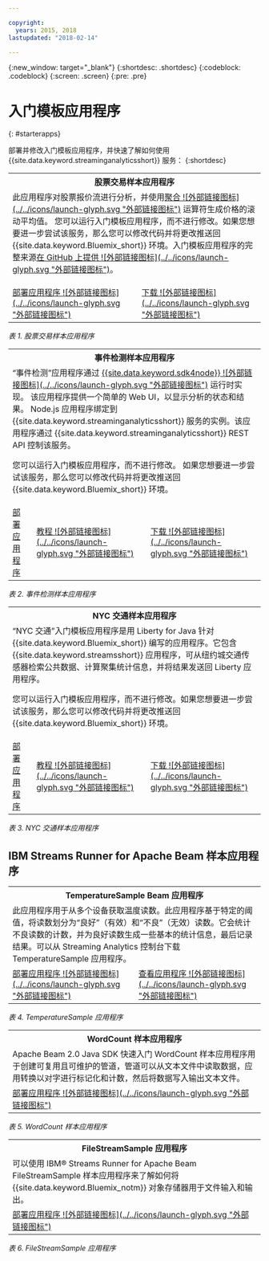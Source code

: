 ```yaml
---

copyright:
  years: 2015, 2018
lastupdated: "2018-02-14"

---
```


<!-- Attribute definitions -->
{:new_window: target="_blank"}
{:shortdesc: .shortdesc}
{:codeblock: .codeblock}
{:screen: .screen}
{:pre: .pre}

# 入门模板应用程序
{: #starterapps}

部署并修改入门模板应用程序，并快速了解如何使用 {{site.data.keyword.streaminganalyticsshort}} 服务：
{:shortdesc}

<table summary="此表在第一行描述“股票交易”入门模板应用程序。该表在第二行包含：
1. 在第一列中，如何部署“股票交易”入门模板应用程序的视频链接。2. 在第二列中，直接下载“股票交易”入门模板应用程序的链接。
 ">
  <tr>
    <th colspan="3">股票交易样本应用程序<br></th>
  </tr>
  <tr>
    <td colspan="3">此应用程序对股票报价流进行分析，并使用<a href="https://www.ibm.com/support/knowledgecenter/SSCRJU_4.2.0/com.ibm.streams.toolkits.doc/spldoc/dita/tk$spl/op$spl.relational$Aggregate.html">聚合 ![外部链接图标](../../icons/launch-glyph.svg "外部链接图标")</a> 运算符生成价格的滚动平均值。
您可以运行入门模板应用程序，而不进行修改。如果您想要进一步尝试该服务，那么您可以修改代码并将更改推送回 {{site.data.keyword.Bluemix_short}} 环境。入门模板应用程序的完整来源<a href="https://github.com/IBMStreams/samples/tree/master/QuickStart/TradesApp">在 GitHub 上提供 ![外部链接图标](../../icons/launch-glyph.svg "外部链接图标")</a>。</p>
</td>
  </tr>
  <tr>
    <td><a href="https://developer.ibm.com/streamsdev/videos/getting-started-streaming-analytics-service-using-trades-starter-application/" target="_blank">部署应用程序 ![外部链接图标](../../icons/launch-glyph.svg "外部链接图标")</a><br></td>
    <td><a href="https://github.com/IBMStreams/samples/raw/master/QuickStart/TradesApp/starterApp/StockTradesStarterApp.sab" target="_blank">下载 ![外部链接图标](../../icons/launch-glyph.svg "外部链接图标")</a></td>
  </tr>
</table>

*表 1. 股票交易样本应用程序*


<table summary="此表在第一行描述“事件检测”样本应用程序。该表的第二行包括：
1. 在第一列上，是指向如何部署“事件检测”入门模板应用程序指示信息的链接。2. 在第二列中，是指向如何使用“事件检测”入门模板应用程序教程的链接。3. 在第三列中，是用于直接下载“事件检测”入门模板应用程序的链接。
 ">
  <tr>
    <th colspan="3">事件检测样本应用程序<br></th>
  </tr>
  <tr>
    <td colspan="3">“事件检测”应用程序通过 <a href="https://console.ng.bluemix.net/catalog/starters/sdk-for-nodejs/?cm_mmc=dw-_-bluemix-_-ba-bluemix-detect-complex-events-from-data-stream-trs-_-article">{{site.data.keyword.sdk4node}} ![外部链接图标](../../icons/launch-glyph.svg "外部链接图标")</a> 运行时实现。
该应用程序提供一个简单的 Web UI，以显示分析的状态和结果。
Node.js 应用程序绑定到 {{site.data.keyword.streaminganalyticsshort}} 服务的实例。该应用程序通过 {{site.data.keyword.streaminganalyticsshort}} REST API 控制该服务。
<p>您可以运行入门模板应用程序，而不进行修改。
如果您想要进一步尝试该服务，那么您可以修改代码并将更改推送回 {{site.data.keyword.Bluemix_short}} 环境。</p>
</td>
  </tr>
  <tr>
    <td><a href="/docs/services/StreamingAnalytics/t_starter_app_deploy.html" target="_blank">部署应用程序</a><br></td>
    <td><a href="http://www.ibm.com/developerworks/library/ba-bluemix-detect-complex-events-from-data-stream-trs/index.html" target="_blank">教程 ![外部链接图标](../../icons/launch-glyph.svg "外部链接图标")</a></td>
    <td><a href="https://streams-github-samples.mybluemix.net/?get=QuickStart/EventDetection" target="_blank">下载 ![外部链接图标](../../icons/launch-glyph.svg "外部链接图标")</a></td>
  </tr>
</table>

*表 2. 事件检测样本应用程序*

<table summary="此表在第一行描述“纽约交通”样本应用程序。该表的第二行包括：
1. 在第一列上，是指向如何部署“纽约交通”样本应用程序指示信息的链接。2. 在第二列中，是指向如何使用“纽约交通”样本应用程序教程的链接。3. 在第三列中，是用于直接下载“纽约交通”样本应用程序的链接。">
  <tr>
    <th colspan="3">NYC 交通样本应用程序<br></th>
  </tr>
  <tr>
    <td colspan="3">“NYC 交通”入门模板应用程序是用 Liberty for Java 针对 {{site.data.keyword.Bluemix_short}} 编写的应用程序。它包含 {{site.data.keyword.streamsshort}} 应用程序，可从纽约城交通传感器检索公共数据、计算聚集统计信息，并将结果发送回 Liberty 应用程序。
<p>您可以运行入门模板应用程序，而不进行修改。如果您想要进一步尝试该服务，那么您可以修改代码并将更改推送回 {{site.data.keyword.Bluemix_short}} 环境。</p>
</td>
  </tr>
  <tr>
    <td><a href="/docs/services/StreamingAnalytics/t_starter_app_deploy.html" target="_blank">部署应用程序</a><br></td>
    <td><a href="https://developer.ibm.com/streamsdev/docs/bluemix-streaming-analytics-starter-application/" target="_blank">教程 ![外部链接图标](../../icons/launch-glyph.svg "外部链接图标")</a></td>
    <td><a href="https://streams-github-samples.mybluemix.net/?get=QuickStart/NYCTraffic" target="_blank">下载 ![外部链接图标](../../icons/launch-glyph.svg "外部链接图标")</a></td>
  </tr>
</table>

*表 3. NYC 交通样本应用程序*

## IBM Streams Runner for Apache Beam 样本应用程序

<table summary="此表第一行描述 TemperatureSample Beam 应用程序，第二行包含指向如何部署 TemperatureSample Beam 应用程序的教程的链接。
 ">
  <tr>
    <th colspan="3">TemperatureSample Beam 应用程序<br></th>
  </tr>
  <tr>
    <td colspan="3">此应用程序用于从多个设备获取温度读数。此应用程序基于特定的阈值，将读数划分为“良好”（有效）和“不良”（无效）读数。它会统计不良读数的计数，并为良好读数生成一些基本的统计信息，最后记录结果。可以从 Streaming Analytics 控制台下载 TemperatureSample 应用程序。
</td>
  </tr>
  <tr>
    <td><a href="https://ibmstreams.github.io/streamsx.documentation/docs/beamrunner/beamrunner-3-sample/#running-the-temperaturesample-application" target="_blank">部署应用程序 ![外部链接图标](../../icons/launch-glyph.svg "外部链接图标")</a><br></td>
    <td><a href="https://ibmstreams.github.io/streamsx.documentation/docs/beamrunner/beamrunner-3-sample/#viewing-the-running-application" target="_blank">查看应用程序 ![外部链接图标](../../icons/launch-glyph.svg "外部链接图标")</a></td>
  </tr>
</table>

*表 4. TemperatureSample 应用程序*

<table summary="此表第一行描述 WordCount Beam 示例应用程序，第二行包含指向如何部署 WordCount 示例应用程序的教程的链接。
 ">
  <tr>
    <th colspan="3">WordCount 样本应用程序<br></th>
  </tr>
  <tr>
    <td colspan="3">Apache Beam 2.0 Java SDK 快速入门 WordCount 样本应用程序用于创建可复用且可维护的管道，管道可以从文本文件中读取数据，应用转换以对字进行标记化和计数，然后将数据写入输出文本文件。
</td>
  </tr>
  <tr>
    <td><a href="https://ibmstreams.github.io/streamsx.documentation/docs/beamrunner/beamrunner-3b-wordcount/" target="_blank">部署应用程序 ![外部链接图标](../../icons/launch-glyph.svg "外部链接图标")</a><br></td>
  </tr>
</table>

*表 5. WordCount 样本应用程序*

<table summary="此表在第一行中描述 FileStreamSample 样本应用程序。此表在第二行上包含一个链接，该链接指向如何部署 FileStreamSample 应用程序的教程。
 ">
  <tr>
    <th colspan="3">FileStreamSample 应用程序<br></th>
  </tr>
  <tr>
    <td colspan="3">可以使用 IBM® Streams Runner for Apache Beam FileStreamSample 样本应用程序来了解如何将 {{site.data.keyword.Bluemix_notm}} 对象存储器用于文件输入和输出。
</td>
  </tr>
  <tr>
    <td><a href="https://ibmstreams.github.io/streamsx.documentation/docs/beamrunner/beamrunner-5b-objstor/" target="_blank">部署应用程序 ![外部链接图标](../../icons/launch-glyph.svg "外部链接图标")</a><br></td>
  </tr>
</table>

*表 6. FileStreamSample 应用程序*
